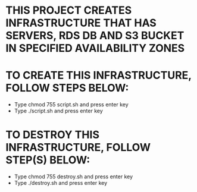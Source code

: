 # THIS PROJECT CREATES INFRASTRUCTURE THAT HAS SERVERS, RDS DB AND S3 BUCKET IN SPECIFIED AVAILABILITY ZONES

# TO CREATE THIS INFRASTRUCTURE, FOLLOW STEPS BELOW:
 - Type chmod 755 script.sh and press enter key
 - Type ./script.sh and press enter key

# TO DESTROY THIS INFRASTRUCTURE, FOLLOW STEP(S) BELOW:
 - Type chmod 755 destroy.sh and press enter key
 - Type ./destroy.sh and press enter key

